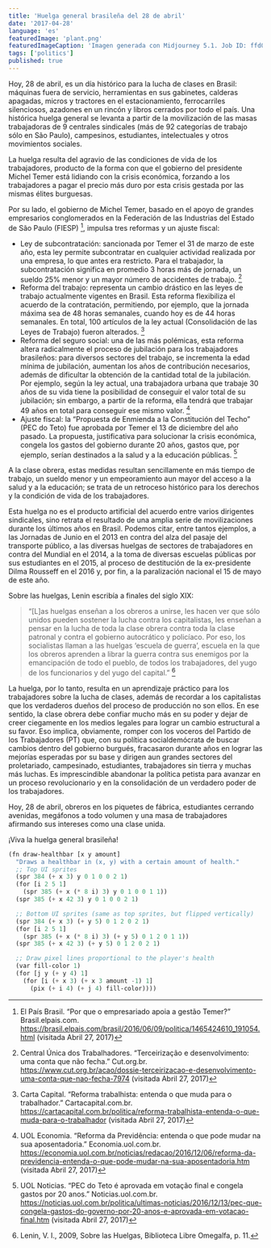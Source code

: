 ```yaml
---
title: 'Huelga general brasileña del 28 de abril'
date: '2017-04-28'
language: 'es'
featuredImage: 'plant.png'
featuredImageCaption: 'Imagen generada con Midjourney 5.1. Job ID: ffd09586-4822-4d9d-a190-55f131d8879b.'
tags: ['politics']
published: true
---
```


Hoy, 28 de abril, es un día histórico para la lucha de clases en Brasil: máquinas fuera de servicio, herramientas en sus gabinetes, calderas apagadas, micros y tractores en el estacionamiento, ferrocarriles silenciosos, azadones en un rincón y libros cerrados por todo el país. Una histórica huelga general se levanta a partir de la movilización de las masas trabajadoras de 9 centrales sindicales (más de 92 categorías de trabajo sólo en São Paulo), campesinos, estudiantes, intelectuales y otros movimientos sociales.

La huelga resulta del agravio de las condiciones de vida de los trabajadores, producto de la forma con que el gobierno del presidente Michel Temer está lidiando con la crisis económica, forzando a los trabajadores a pagar el precio más duro por esta crisis gestada por las mismas élites burguesas.

Por su lado, el gobierno de Michel Temer, basado en el apoyo de grandes empresarios conglomerados en la Federación de las Industrias del Estado de São Paulo (FIESP) [^1], impulsa tres reformas y un ajuste fiscal:

- Ley de subcontratación: sancionada por Temer el 31 de marzo de este año, esta ley permite subcontratar en cualquier actividad realizada por una empresa, lo que antes era restricto. Para el trabajador, la subcontratación significa en promedio 3 horas más de jornada, un sueldo 25% menor y un mayor número de accidentes de trabajo. [^2]
- Reforma del trabajo: representa un cambio drástico en las leyes de trabajo actualmente vigentes en Brasil. Esta reforma flexibiliza el acuerdo de la contratación, permitiendo, por ejemplo, que la jornada máxima sea de 48 horas semanales, cuando hoy es de 44 horas semanales. En total, 100 artículos de la ley actual (Consolidación de las Leyes de Trabajo) fueron alterados. [^3]
- Reforma del seguro social: una de las más polémicas, esta reforma altera radicalmente el proceso de jubilación para los trabajadores brasileños: para diversos sectores del trabajo, se incrementa la edad mínima de jubilación, aumentan los años de contribución necesarios, además de dificultar la obtención de la cantidad total de la jubilación. Por ejemplo, según la ley actual, una trabajadora urbana que trabaje 30 años de su vida tiene la posibilidad de conseguir el valor total de su jubilación; sin embargo, a partir de la reforma, ella tendrá que trabajar 49 años en total para conseguir ese mismo valor. [^4]
- Ajuste fiscal: la “Propuesta de Enmienda a la Constitución del Techo” (PEC do Teto) fue aprobada por Temer el 13 de diciembre del año pasado. La propuesta, justificativa para solucionar la crisis económica, congela los gastos del gobierno durante 20 años, gastos que, por ejemplo, serían destinados a la salud y a la educación públicas. [^5]

A la clase obrera, estas medidas resultan sencillamente en más tiempo de trabajo, un sueldo menor y un empeoramiento aun mayor del acceso a la salud y a la educación; se trata de un retroceso histórico para los derechos y la condición de vida de los trabajadores.

Esta huelga no es el producto artificial del acuerdo entre varios dirigentes sindicales, sino retrata el resultado de una amplia serie de movilizaciones durante los últimos años en Brasil. Podemos citar, entre tantos ejemplos, a las Jornadas de Junio en el 2013 en contra del alza del pasaje del transporte público, a las diversas huelgas de sectores de trabajadores en contra del Mundial en el 2014, a la toma de diversas escuelas públicas por sus estudiantes en el 2015, al proceso de destitución de la ex-presidente Dilma Rousseff en el 2016 y, por fin, a la paralización nacional el 15 de mayo de este año.

Sobre las huelgas, Lenin escribía a finales del siglo XIX:

> “[L]as huelgas enseñan a los obreros a unirse, les hacen ver que sólo unidos pueden sostener la lucha contra los capitalistas, les enseñan a pensar en la lucha de toda la clase obrera contra toda la clase patronal y contra el gobierno autocrático y policíaco. Por eso, los socialistas llaman a las huelgas ‘escuela de guerra’, escuela en la que los obreros aprenden a librar la guerra contra sus enemigos por la emancipación de todo el pueblo, de todos los trabajadores, del yugo de los funcionarios y del yugo del capital.” [^6]

La huelga, por lo tanto, resulta en un aprendizaje práctico para los trabajadores sobre la lucha de clases, además de recordar a los capitalistas que los verdaderos dueños del proceso de producción no son ellos. En ese sentido, la clase obrera debe confiar mucho más en su poder y dejar de creer ciegamente en los medios legales para lograr un cambio estructural a su favor. Eso implica, obviamente, romper con los voceros del Partido de los Trabajadores (PT) que, con su política socialdemócrata de buscar cambios dentro del gobierno burgués, fracasaron durante años en lograr las mejorías esperadas por su base y dirigen aun grandes sectores del proletariado, campesinado, estudiantes, trabajadores sin tierra y muchas más luchas. Es imprescindible abandonar la política petista para avanzar en un proceso revolucionario y en la consolidación de un verdadero poder de los trabajadores.

Hoy, 28 de abril, obreros en los piquetes de fábrica, estudiantes cerrando avenidas, megáfonos a todo volumen y una masa de trabajadores afirmando sus intereses como una clase unida.

¡Viva la huelga general brasileña!

```lisp
(fn draw-healthbar [x y amount]
  "Draws a healthbar in (x, y) with a certain amount of health."
  ;; Top UI sprites
  (spr 384 (+ x 3) y 0 1 0 0 2 1)
  (for [i 2 5 1]
    (spr 385 (+ x (* 8 i) 3) y 0 1 0 0 1 1))
  (spr 385 (+ x 42 3) y 0 1 0 0 2 1)

  ;; Bottom UI sprites (same as top sprites, but flipped vertically)
  (spr 384 (+ x 3) (+ y 5) 0 1 2 0 2 1)
  (for [i 2 5 1]
    (spr 385 (+ x (* 8 i) 3) (+ y 5) 0 1 2 0 1 1))
  (spr 385 (+ x 42 3) (+ y 5) 0 1 2 0 2 1)

  ;; Draw pixel lines proportional to the player's health
  (var fill-color 1)
  (for [j y (+ y 4) 1]
    (for [i (+ x 3) (+ x 3 amount -1) 1]
      (pix (+ i 4) (+ j 4) fill-color))))
```

[^1]: El País Brasil. “Por que o empresariado apoia a gestão Temer?” Brasil.elpais.com. https://brasil.elpais.com/brasil/2016/06/09/politica/1465424610_191054.html (visitada Abril 27, 2017)
[^2]: Central Única dos Trabalhadores. “Terceirização e desenvolvimento: uma conta que não fecha.” Cut.org.br. https://www.cut.org.br/acao/dossie-terceirizacao-e-desenvolvimento-uma-conta-que-nao-fecha-7974 (visitada Abril 27, 2017)
[^3]: Carta Capital. “Reforma trabalhista: entenda o que muda para o trabalhador.” Cartacapital.com.br. https://cartacapital.com.br/politica/reforma-trabalhista-entenda-o-que-muda-para-o-trabalhador (visitada Abril 27, 2017)
[^4]: UOL Economia. “Reforma da Previdência: entenda o que pode mudar na sua aposentadoria.” Economia.uol.com.br. https://economia.uol.com.br/noticias/redacao/2016/12/06/reforma-da-previdencia-entenda-o-que-pode-mudar-na-sua-aposentadoria.htm (visitada Abril 27, 2017)
[^5]: UOL Noticias. “PEC do Teto é aprovada em votação final e congela gastos por 20 anos.” Noticias.uol.com.br. https://noticias.uol.com.br/politica/ultimas-noticias/2016/12/13/pec-que-congela-gastos-do-governo-por-20-anos-e-aprovada-em-votacao-final.htm (visitada Abril 27, 2017)
[^6]: Lenin, V. I., 2009, Sobre las Huelgas, Biblioteca Libre Omegalfa, p. 11.
